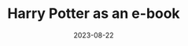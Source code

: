---
title: Harry Potter as an e-book
summary: In this project, the book "Harry Potter and the Philosopher's Stone" was processed from several text files into an epub file. A central component of this ebook is different variants for representing intertextual references within an ebook.
tags:
  - EB
date: 2023-08-22
external_link: https://github.com/tig1795/hrry_pttr_ebook
---